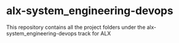 # alx-system_engineering-devops

<p>This repository contains all the project folders under the alx-system_engineering-devops track for ALX</p>
